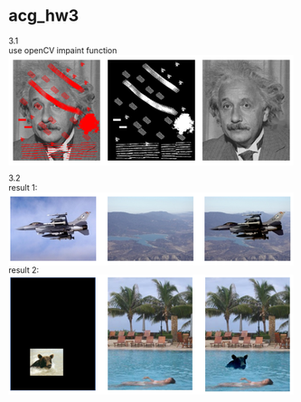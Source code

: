 # acg_hw3

3.1  
use openCV impaint function  
<img align="center" src="https://github.com/ych1997/acg_hw3/blob/main/result%20image/3-1.png">  

3.2  
result 1:  
<img align="center" src="https://github.com/ych1997/acg_hw3/blob/main/result%20image/3-2.png">  
result 2:  
<img align="center" src="https://github.com/ych1997/acg_hw3/blob/main/3-2-1.png">  
